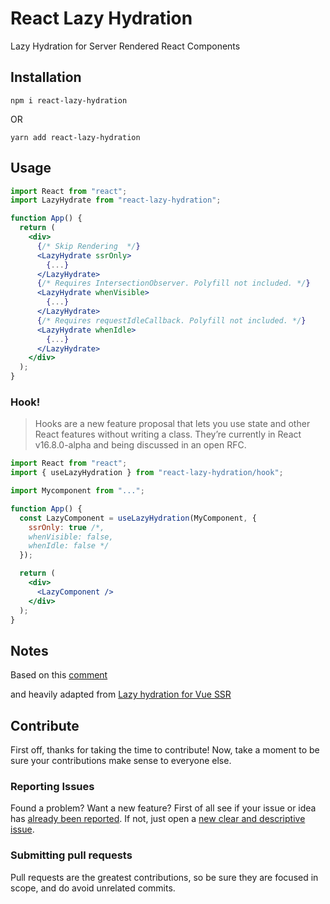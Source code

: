 # React Lazy Hydration

Lazy Hydration for Server Rendered React Components

## Installation

```
npm i react-lazy-hydration
```

OR

```
yarn add react-lazy-hydration
```

## Usage

```jsx
import React from "react";
import LazyHydrate from "react-lazy-hydration";

function App() {
  return (
    <div>
      {/* Skip Rendering  */}
      <LazyHydrate ssrOnly>
        {...}
      </LazyHydrate>
      {/* Requires IntersectionObserver. Polyfill not included. */}
      <LazyHydrate whenVisible>
        {...}
      </LazyHydrate>
      {/* Requires requestIdleCallback. Polyfill not included. */}
      <LazyHydrate whenIdle>
        {...}
      </LazyHydrate>
    </div>
  );
}
```

### Hook!

> Hooks are a new feature proposal that lets you use state and other React features without writing a class. They’re currently in React v16.8.0-alpha and being discussed in an open RFC.

```jsx
import React from "react";
import { useLazyHydration } from "react-lazy-hydration/hook";

import Mycomponent from "...";

function App() {
  const LazyComponent = useLazyHydration(MyComponent, {
    ssrOnly: true /*,
    whenVisible: false,
    whenIdle: false */
  });

  return (
    <div>
      <LazyComponent />
    </div>
  );
}
```

## Notes

Based on this [comment](https://github.com/facebook/react/issues/10923#issuecomment-338715787)

and heavily adapted from [Lazy hydration for Vue SSR](https://github.com/znck/lazy-hydration)

## Contribute

First off, thanks for taking the time to contribute!
Now, take a moment to be sure your contributions make sense to everyone else.

### Reporting Issues

Found a problem? Want a new feature? First of all see if your issue or idea has [already been reported](https://github.com/hadeeb/react-lazy-hydrate/issues).
If not, just open a [new clear and descriptive issue](https://github.com/hadeeb/react-lazy-hydrate/issues/new).

### Submitting pull requests

Pull requests are the greatest contributions, so be sure they are focused in scope, and do avoid unrelated commits.

